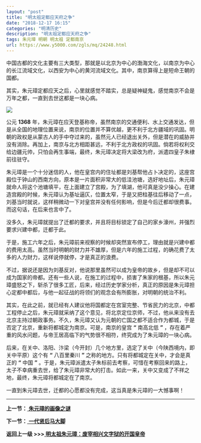 ```yaml
---
layout: "post"
title: "明太祖定都应天府之争"
date: "2018-12-17 16:15"
categories: "明清历史"
description: "明太祖定都应天府之争"
tags: 朱元璋 明朝 明太祖 定都南京
url: https://www.y5000.com/zgls/mq/24248.html
---
```






中国古都的文化主要有三大类型，那就是以北京为中心的渤海文化，以南京为中心的长江流域文化，以西安为中心的黄河流域文化。其中，南京算得上是短命王朝的国都。

其实，朱元璋定都应天之后，心里就感觉不踏实，总是疑神疑鬼，感觉南京不会是万年之都，一直到去世这都是一块心病。

![](https://img.y5000.com/uploads/allimg/170724/12-1FH41G40N96.jpg)

公元 **1368**
年，朱元璋在应天登基称帝，虽然南京的交通便利、水上交通发达，但是从全国的地理位置来说，南京的位置并不算优越，更不利于北方疆域的巩固。明朝的政权是从蒙古人的手中夺过来的，虽然元人已经退出关外，但是潜在的威胁并没有消除。再加上，南京与北方相距甚远，不利于北方政权的巩固。倘若将权利交给边疆元帅，只怕会再生事端，最终，朱元璋决定将大梁改为府，派遣四皇子朱棣前往驻守。

朱元璋是一个十分迷信的人，他在皇宫内的住址都是刘基帮他占卜决定的，这座宫殿位于钟山的西南方向，原本是一片面积非常大的低洼池塘，选好地址后，朱元璋就命人将这个池塘填平，在上面建立了宫殿，为了填湖，他可真是没少操心。在建造宫殿的时候，朱元璋认为基址逼仄，位置太窄，于是又把柱基往后移动了一点，刘基当时就说，这样稍微动一下对皇宫并没有任何影响，但是今后迁都却很费事。而这句话，在后来也言中了。

没多久，朱元璋就提出了迁都的要求，并且将目标锁定了自己的家乡濠州，并强烈要求兴建中都，迁都于此。

于是，施工六年之后，朱元璋前来视察的时候却突然宣布停工，理由就是兴建中都的费用太高。虽然当时明朝的财力并不雄厚，但是六年的施工过程，的确花费了太多的人力财力，这样说停就停，才是真正的浪费。

不过，据说还是因为刘基反对，他说那里虽然可以成为皇帝的故乡，但是却不可以成为国家的帝都。还有一些人说，在施工的过程中，损害了朱家的根基，所以朱元璋盛怒之下，斩杀了很多工匠，后来，经过历史学家分析，真正的原因是朱元璋担心定都中都后，与他一起征战的将领们的观念会有所膨胀，对明朝的统治不利。

其实，在此之前，就已经有人建议他将国都定在宫室完整、节省民力的北京，中都工程停止之后，朱元璋就采纳了这个意见，将北京定位京师，不过，他从来没有去北京主持过朝政事务。不久，朱元璋又认为元朝的亡国之都不适合作为都城，于是否定了北京，重新将都城定为南京。可是，南京的皇宫
**“** 南高北低 **”** ，存在着严重的风水问题，与帝王居高临下的气势很不相符，终究成为了朱元璋的一块心病。

后来，在关中、洛阳、汴梁（今开封）几个地方里，选定了关中（今陕西境内，即关中平原）这个有 **“** 八百里秦川 **”**
之称的地方。只有将都城定在关中，才会是真正的 **“** 中国 **”**
。于是，朱元璋派遣太子朱标前去考察，可惜在考察回来的路上，太子不幸病重去世，给了朱元璋非常大的打击。如此一来，关中又变成了不祥之地，最终，朱元璋将都城定在了南京。

一直到朱元璋去世，迁都的心愿都没有完成，这当真是朱元璋的一大憾事啊！

* * *

**上一节：**[ **朱元璋的画像之谜**](https://www.y5000.com/zgls/mq/24247.html)

**下一节：**[ **一代贤后马大脚**](https://www.y5000.com/zgls/mq/24249.html)

**返回上一级 >>>[ 明太祖朱元璋：废宰相兴文字狱的开国皇帝](https://www.y5000.com/zgls/mq/24254.html)**
